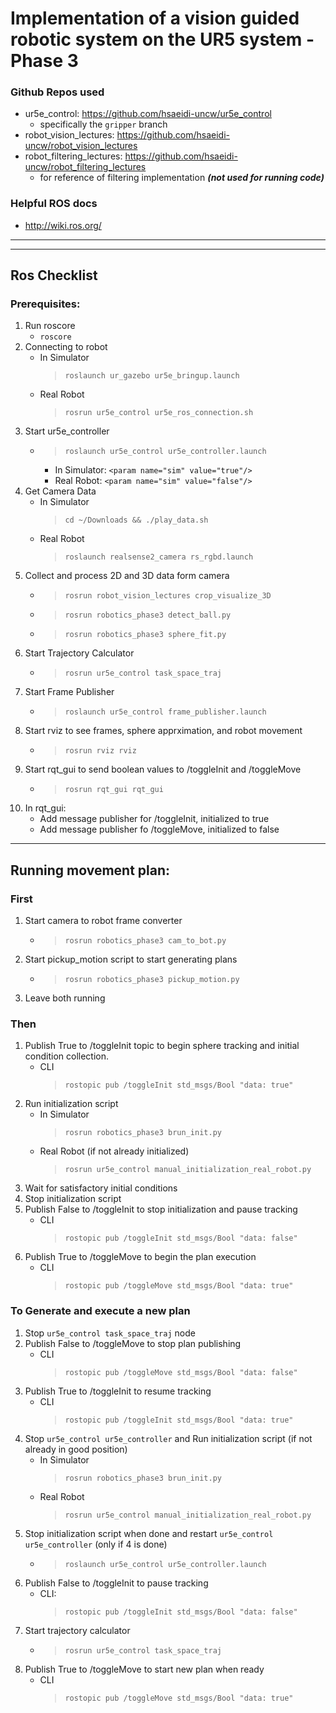 # Implementation of a vision guided robotic system on the UR5 system - Phase 3

### Github Repos used
- ur5e_control: https://github.com/hsaeidi-uncw/ur5e_control 
    * specifically the ```gripper``` branch
- robot_vision_lectures: https://github.com/hsaeidi-uncw/robot_vision_lectures
- robot_filtering_lectures: https://github.com/hsaeidi-uncw/robot_filtering_lectures 
    * for reference of filtering implementation ***(not used for running code)***

### Helpful ROS docs
- http://wiki.ros.org/

---
---
## **Ros Checklist**
### **Prerequisites:**
1. Run roscore
    * ```roscore```
2. Connecting to robot
    + In Simulator
      >```roslaunch ur_gazebo ur5e_bringup.launch```
    + Real Robot
      >```rosrun ur5e_control ur5e_ros_connection.sh```
3. Start ur5e_controller
    * >```roslaunch ur5e_control ur5e_controller.launch```
        * In Simulator:  ```<param name="sim" value="true"/>```
        * Real Robot:  ```<param name="sim" value="false"/>```
4. Get Camera Data
   + In Simulator
      >```cd ~/Downloads && ./play_data.sh```
   + Real Robot
      >```roslaunch realsense2_camera rs_rgbd.launch```
5. Collect and process 2D and 3D data form camera
    * >```rosrun robot_vision_lectures crop_visualize_3D```
    * >```rosrun robotics_phase3 detect_ball.py```
    * >```rosrun robotics_phase3 sphere_fit.py```
6. Start Trajectory Calculator
    * >```rosrun ur5e_control task_space_traj```
7. Start Frame Publisher
    * >```roslaunch ur5e_control frame_publisher.launch```
8. Start rviz to see frames, sphere apprximation, and robot movement
    * >```rosrun rviz rviz```
9. Start rqt_gui to send boolean values to /toggleInit and /toggleMove
    * >```rosrun rqt_gui rqt_gui```
10. In rqt_gui: 
    - Add message publisher for /toggleInit, initialized to true
    - Add message publisher fo /toggleMove, initialized to false
---
## **Running movement plan:**

### **First**
1. Start camera to robot frame converter
    * >```rosrun robotics_phase3 cam_to_bot.py```
2. Start pickup_motion script to start generating plans
    * >```rosrun robotics_phase3 pickup_motion.py```
3. Leave both running

### **Then**
1. Publish True to /toggleInit topic to begin sphere tracking and initial condition collection.
    * CLI
      >```rostopic pub /toggleInit std_msgs/Bool "data: true"```
2. Run initialization script
    * In Simulator
      >```rosrun robotics_phase3 brun_init.py```
    * Real Robot (if not already initialized)
      >```rosrun ur5e_control manual_initialization_real_robot.py```
3. Wait for satisfactory initial conditions
4. Stop initialization script
5. Publish False to /toggleInit to stop initialization and pause tracking
    * CLI
      >```rostopic pub /toggleInit std_msgs/Bool "data: false"```
6. Publish True to /toggleMove to begin the plan execution
    * CLI
      >```rostopic pub /toggleMove std_msgs/Bool "data: true"```

### **To Generate and execute a new plan**
1. Stop ```ur5e_control task_space_traj``` node
2. Publish False to /toggleMove to stop plan publishing
    * CLI
      >```rostopic pub /toggleMove std_msgs/Bool "data: false"```
3. Publish True to /toggleInit to resume tracking
    * CLI
      >```rostopic pub /toggleInit std_msgs/Bool "data: true"```
4. Stop ```ur5e_control ur5e_controller``` and Run initialization script (if not already in good position)
    * In Simulator
      >```rosrun robotics_phase3 brun_init.py```
    * Real Robot
      >```rosrun ur5e_control manual_initialization_real_robot.py```
5. Stop initialization script when done and restart ```ur5e_control ur5e_controller``` (only if 4 is done)
    * >```roslaunch ur5e_control ur5e_controller.launch```
6. Publish False to /toggleInit to pause tracking
    * CLI: 
      >```rostopic pub /toggleInit std_msgs/Bool "data: false"```
7. Start trajectory calculator
    * >```rosrun ur5e_control task_space_traj```
8. Publish True to /toggleMove to start new plan when ready
    * CLI
      >```rostopic pub /toggleMove std_msgs/Bool "data: true"```
